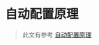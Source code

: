 # 自动配置原理

> 此文有参考 [自动配置原理](https://mp.weixin.qq.com/s?__biz=MzkwNjMwMTgzMQ==&mid=2247490236&idx=1&sn=636be5ccb19d59cfc1801efc22160ad0&source=41#wechat_redirect)
